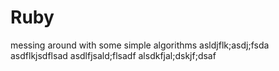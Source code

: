 # Ruby

messing around with some simple algorithms
asldjflk;asdj;fsda
asdflkjsdflsad
asdlfjsald;flsadf
alsdkfjal;dskjf;dsaf
